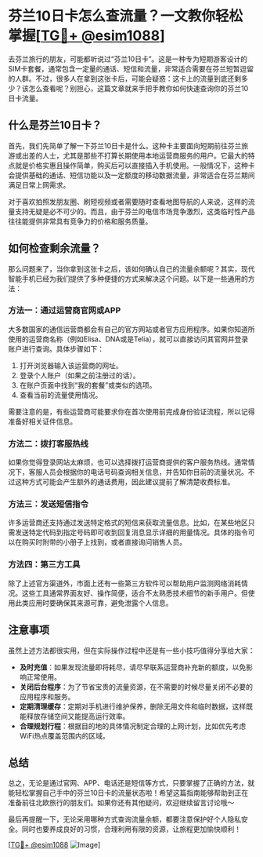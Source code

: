 # 芬兰10日卡怎么查流量？一文教你轻松掌握[[TG💪+ @esim1088](https://t.me/s/esim1088)]

去芬兰旅行的朋友，可能都听说过“芬兰10日卡”。这是一种专为短期游客设计的SIM卡套餐，通常包含一定量的通话、短信和流量，非常适合需要在芬兰短暂逗留的人群。不过，很多人在拿到这张卡后，可能会疑惑：这卡上的流量到底还剩多少？该怎么查看呢？别担心，这篇文章就来手把手教你如何快速查询你的芬兰10日卡流量。

## 什么是芬兰10日卡？

首先，我们先简单了解一下芬兰10日卡是什么。这种卡主要面向短期前往芬兰旅游或出差的人士，尤其是那些不打算长期使用本地运营商服务的用户。它最大的特点就是价格实惠且操作简单，购买后可以直接插入手机使用。一般情况下，这种卡会提供基础的通话、短信功能以及一定额度的移动数据流量，非常适合在芬兰期间满足日常上网需求。

对于喜欢拍照发朋友圈、刷短视频或者需要随时查看地图导航的人来说，这样的流量支持无疑是必不可少的。而且，由于芬兰的电信市场竞争激烈，这类临时性产品往往能提供非常具有竞争力的价格和服务质量。

## 如何检查剩余流量？

那么问题来了，当你拿到这张卡之后，该如何确认自己的流量余额呢？其实，现代智能手机已经为我们提供了多种便捷的方式来解决这个问题。以下是一些通用的方法：

### 方法一：通过运营商官网或APP

大多数国家的通信运营商都会有自己的官方网站或者官方应用程序。如果你知道所使用的运营商名称（例如Elisa、DNA或是Telia），就可以直接访问其官网并登录账户进行查询。具体步骤如下：

1. 打开浏览器输入该运营商的网址。
2. 登录个人账户（如果之前注册过的话）。
3. 在账户页面中找到“我的套餐”或类似的选项。
4. 查看当前的流量使用情况。

需要注意的是，有些运营商可能要求你在首次使用前完成身份验证流程，所以记得准备好相关证件信息。

### 方法二：拨打客服热线

如果你觉得登录网站太麻烦，也可以选择拨打运营商提供的客户服务热线。通常情况下，客服人员会根据你的电话号码查询相关信息，并告知你目前的流量状况。不过这种方式可能会产生额外的通话费用，因此建议提前了解清楚收费标准。

### 方法三：发送短信指令

许多运营商还支持通过发送特定格式的短信来获取流量信息。比如，在某些地区只需发送特定代码到指定号码即可收到回复消息显示详细的用量情况。具体的指令可以在购买时附带的小册子上找到，或者直接询问销售人员。

### 方法四：第三方工具

除了上述官方渠道外，市面上还有一些第三方软件可以帮助用户监测网络消耗情况。这些工具通常界面友好、操作简便，适合不太熟悉技术细节的新手用户。但使用此类应用时要确保其来源可靠，避免泄露个人信息。

## 注意事项

虽然上述方法都很实用，但在实际操作过程中还是有一些小技巧值得分享给大家：

- **及时充值**：如果发现流量即将耗尽，请尽早联系运营商补充新的额度，以免影响正常使用。
- **关闭后台程序**：为了节省宝贵的流量资源，在不需要的时候尽量关闭不必要的应用程序和服务。
- **定期清理缓存**：定期对手机进行维护保养，删除无用文件和临时数据，这样既能释放存储空间又能提高运行效率。
- **合理规划行程**：根据目的地的具体情况制定合理的上网计划，比如优先考虑WiFi热点覆盖范围内的区域。

## 总结

总之，无论是通过官网、APP、电话还是短信等方式，只要掌握了正确的方法，就能轻松掌握自己手中的芬兰10日卡的流量状态啦！希望这篇指南能够帮助到正在准备前往北欧旅行的朋友们。如果你还有其他疑问，欢迎继续留言讨论哦～

最后再提醒一下，无论采用哪种方式查询流量余额，都要注意保护好个人隐私安全。同时也要养成良好的习惯，合理利用有限的资源，让旅程更加愉快顺利！

[[TG💪+ @esim1088](https://t.me/s/esim1088) ![Image](https://i.postimg.cc/4NQfJmqS/Snipaste-2025-05-13-00-14-12.png)]